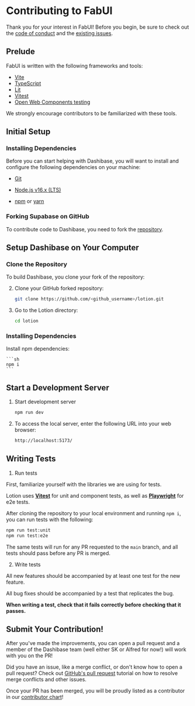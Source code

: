 # Contributing to FabUI

Thank you for your interest in FabUI! Before you begin, be sure to check out the [code of conduct](https://github.com/fabienwnklr/dabui/blob/main/CODE_OF_CONDUCT.md) and the [existing issues](https://github.com/fabienwnklr/dabui/issues).

## Prelude

FabUI is written with the following frameworks and tools:

- [Vite](https://vitejs.dev/)
- [TypeScript](https://www.typescriptlang.org/)
- [Lit](https://lit.dev/)
- [Vitest](https://vitest.dev/)
- [Open Web Components testing](https://open-wc.org/docs/testing/testing-package/)

We strongly encourage contributors to be familiarized with these tools.

## Initial Setup

### Installing Dependencies

Before you can start helping with Dashibase, you will want to install and configure the following dependencies on your
machine:

* [Git](http://git-scm.com/)

* [Node.js v16.x (LTS)](http://nodejs.org)

* [npm](https://www.npmjs.com/) or [yarn](https://yarnpkg.com/)

### Forking Supabase on GitHub

To contribute code to Dashibase, you need to fork the [repository](https://github.com/dashibase/lotion).

## Setup Dashibase on Your Computer

### Clone the Repository

To build Dashibase, you clone your fork of the repository:

2. Clone your GitHub forked repository:
   ```sh
   git clone https://github.com/<github_username>/lotion.git
   ```

3. Go to the Lotion directory:
   ```sh
   cd lotion
   ```

### Installing Dependencies

Install npm dependencies:

    ```sh
    npm i
    ```

## Start a Development Server

1. Start development server

    ```sh
    npm run dev
    ```

2. To access the local server, enter the following URL into your web browser:

    ```sh
    http://localhost:5173/
    ```

## Writing Tests

1. Run tests

First, familiarize yourself with the libraries we are using for tests.

Lotion uses [**Vitest**](https://vitest.dev) for unit and component tests, as well as [**Playwright**](https://playwright.dev) for e2e tests.

After cloning the repository to your local environment and running `npm i`, you can run tests with the following:

```sh
npm run test:unit
npm run test:e2e
```

The same tests will run for any PR requested to the `main` branch, and all tests should pass before any PR is merged.

2. Write tests

All new features should be accompanied by at least one test for the new feature.

All bug fixes should be accompanied by a test that replicates the bug.

**When writing a test, check that it fails correctly before checking that it passes.**

## Submit Your Contribution!

After you've made the improvements, you can open a pull request and a member of the Dashibase team (well either SK or Alfred for now!) will work with you on the PR!

Did you have an issue, like a merge conflict, or don't know how to open a pull request? Check out [GitHub's pull request](https://docs.github.com/en/pull-requests/collaborating-with-pull-requests) tutorial on how to resolve merge conflicts and other issues.

Once your PR has been merged, you will be proudly listed as a contributor in our [contributor chart](https://github.com/dashibase/dashibase/graphs/contributors)!